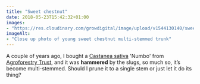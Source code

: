 ```yaml
---
title: "Sweet chestnut"
date: 2018-05-23T15:42:32+01:00
images: 
- "https://res.cloudinary.com/growdigital/image/upload/v1544130140/sweet-chestnut-41579672144.jpg"
imageAlt: 
- "Close up photo of young sweet chestnut multi-stemmed trunk"
---
```


A couple of years ago, I bought a [Castanea sativa](https://www.pfaf.org/user/Plant.aspx?LatinName=Castanea+sativa) 'Numbo' from [Agroforestry Trust](https://www.agroforestry.co.uk/), and it was **hammered** by the slugs, so much so, it’s become multi-stemmed. Should I prune it to a single stem or just let it do its thing?
